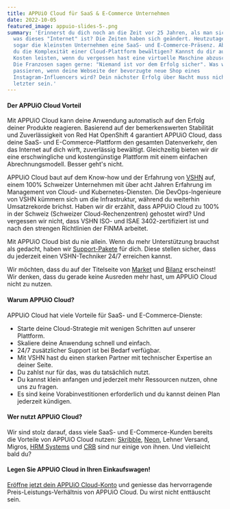 ```yaml
---
title: APPUiO Cloud für SaaS & E-Commerce Unternehmen
date: 2022-10-05
featured_image: appuio-slides-5-.png
summary: 'Erinnerst du dich noch an die Zeit vor 25 Jahren, als man sich fragte,
  was dieses "Internet" ist? Die Zeiten haben sich geändert. Heutzutage haben
  sogar die kleinsten Unternehmen eine SaaS- und E-Commerce-Präsenz. Aber kannst
  du die Komplexität einer Cloud-Plattform bewältigen? Kannst du dir ausufernde
  Kosten leisten, wenn du vergessen hast eine virtuelle Maschine abzuschalten?
  Die Franzosen sagen gerne: "Niemand ist vor dem Erfolg sicher". Was würde
  passieren, wenn deine Webseite der bevorzugte neue Shop eines
  Instagram-Influencers wird? Dein nächster Erfolg über Nacht muss nicht dein
  letzter sein.'
---
```

#### Der APPUiO Cloud Vorteil

Mit APPUiO Cloud kann deine Anwendung automatisch auf den Erfolg deiner Produkte reagieren. Basierend auf der bemerkenswerten Stabilität und Zuverlässigkeit von Red Hat OpenShift 4 garantiert APPUiO Cloud, dass deine SaaS- und E-Commerce-Plattform den gesamten Datenverkehr, den das Internet auf dich wirft, zuverlässig bewältigt. Gleichzeitig bieten wir dir eine erschwingliche und kostengünstige Plattform mit einem einfachen Abrechnungsmodell. Besser geht's nicht.  

APPUiO Cloud baut auf dem Know-how und der Erfahrung von [VSHN](https://www.vshn.ch/) auf, einem 100% Schweizer Unternehmen mit über acht Jahren Erfahrung im Management von Cloud- und Kubernetes-Diensten. Die DevOps-Ingenieure von VSHN kümmern sich um die Infrastruktur, während du weiterhin Umsatzrekorde brichst. Haben wir dir erzählt,  dass APPUiO Cloud zu 100% in der Schweiz (Schweizer Cloud-Rechenzentren) gehostet wird? Und vergessen wir nicht, dass VSHN ISO- und ISAE 3402-zertifiziert ist und nach den strengen Richtlinien der FINMA arbeitet. 

Mit APPUiO Cloud bist du nie allein. Wenn du mehr Unterstützung brauchst als gedacht, haben wir [Support-Pakete](https://products.docs.vshn.ch/products/appuio/cloud/support_packages.html) für dich. Diese stellen sicher, dass du jederzeit einen VSHN-Techniker 24/7 erreichen kannst. 

Wir möchten, dass du auf der Titelseite von [Market](https://www.market.ch/) und [Bilanz](https://www.handelszeitung.ch/bilanz) erscheinst! Wir denken, dass du gerade keine Ausreden mehr hast, um APPUiO Cloud nicht zu nutzen. 

#### Warum APPUiO Cloud?

APPUiO Cloud hat viele Vorteile für SaaS- und E-Commerce-Dienste:

* Starte deine Cloud-Strategie mit wenigen Schritten auf unserer Plattform.
* Skaliere deine Anwendung schnell und einfach.
* 24/7 zusätzlicher Support ist bei Bedarf verfügbar. 
* Mit VSHN hast du einen starken Partner mit technischer Expertise an deiner Seite.
* Du zahlst nur für das, was du tatsächlich nutzt. 
* Du kannst klein anfangen und jederzeit mehr Ressourcen nutzen, ohne uns zu fragen.
* Es sind keine Vorabinvestitionen erforderlich und du kannst deinen Plan jederzeit kündigen. 

#### Wer nutzt APPUiO Cloud?

Wir sind stolz darauf, dass viele SaaS- und E-Commerce-Kunden bereits die Vorteile von APPUiO Cloud nutzen: [Skribble](https://www.vshn.ch/en/success-stories/skribble/), [Neon](https://www.vshn.ch/en/success-stories/neon/), Lehner Versand, Migros, [HRM Systems](https://www.vshn.ch/en/success-stories/hrm-systems/) und [CRB](https://www.vshn.ch/en/success-stories/crb/) sind nur einige von ihnen. Und vielleicht bald du?

#### Legen Sie APPUiO Cloud in Ihren Einkaufswagen!

[Eröffne jetzt dein APPUiO Cloud-Konto](https://appuio.cloud/register) und geniesse das hervorragende Preis-Leistungs-Verhältnis von APPUiO Cloud. Du wirst nicht enttäuscht sein.